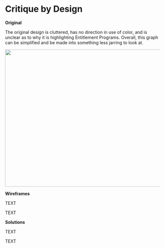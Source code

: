 # Critique by Design

**Original**

The original design is cluttered, has no direction in use of color, and is unclear as to why it is highlighting Entitlement Programs. Overall, this graph can be simplified and be made into something less jarring to look at.

<img src="https://junkcharts.typepad.com/.a/6a00d8341e992c53ef02942f8be5c8200c-pi" width="595" height="447">

**Wireframes**

TEXT

<div class="flourish-embed flourish-hierarchy" data-src="visualisation/8626617"><script src="https://public.flourish.studio/resources/embed.js"></script></div>

TEXT

<div class="flourish-embed flourish-hierarchy" data-src="visualisation/8626812"><script src="https://public.flourish.studio/resources/embed.js"></script></div>

**Solutions**

TEXT

<div class="flourish-embed flourish-hierarchy" data-src="visualisation/8626958"><script src="https://public.flourish.studio/resources/embed.js"></script></div>

TEXT

<div class="flourish-embed flourish-hierarchy" data-src="visualisation/8626960"><script src="https://public.flourish.studio/resources/embed.js"></script></div>

